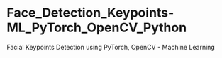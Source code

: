 # Face_Detection_Keypoints-ML_PyTorch_OpenCV_Python
 Facial Keypoints Detection using PyTorch, OpenCV - Machine Learning
